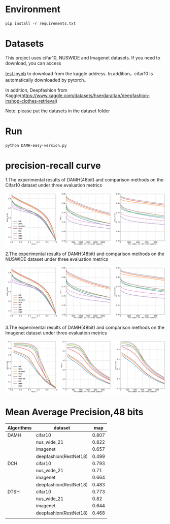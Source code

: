 # Environment

```
pip install -r requirements.txt
```



# Datasets

This project uses cifar10, NUSWIDE and Imagenet datasets. If you need to download, you can access  

[test.ipynb](https://github.com/q878787/DAMH/blob/main/test.ipynb)  to download from the kaggle address. In addition，cifar10 is automatically downloaded by pytorch。

In addition, Deepfashion from Kaggle(https://www.kaggle.com/datasets/hserdaraltan/deepfashion-inshop-clothes-retrieval)

Note: please put the datasets in the dataset folder



# Run

```
python DAMH-easy-version.py
```



# precision-recall curve

1.The experimental results of DAMH(48bit) and comparison methods on the Cifar10 dataset under three evaluation metrics

![cifar](https://raw.githubusercontent.com/q878787/images/main/markdownImg/202207312158496.png)

2.The experimental results of DAMH(48bit) and comparison methods on the NUSWIDE dataset under three evaluation metrics

![nuswide](https://raw.githubusercontent.com/q878787/images/main/markdownImg/202207312159256.png)

3.The experimental results of DAMH(48bit) and comparison methods on the Imagenet dataset under three evaluation metrics

![imagenet](https://raw.githubusercontent.com/q878787/images/main/markdownImg/202207312159543.png)



# Mean Average Precision,48 bits

| Algorithms | dataset                | map   |
| ---------- | ---------------------- | ----- |
| DAMH       | cifar10                | 0.807 |
|            | nus_wide_21            | 0.822 |
|            | imagenet               | 0.657 |
|            | deepfashion(RestNet18) | 0.499 |
| DCH        | cifar10                | 0.793 |
|            | nus_wide_21            | 0.71  |
|            | imagenet               | 0.664 |
|            | deepfashion(RestNet18) | 0.483 |
| DTSH       | cifar10                | 0.773 |
|            | nus_wide_21            | 0.82  |
|            | imagenet               | 0.644 |
|            | deepfashion(RestNet18) | 0.468 |
|            |                        |       |
